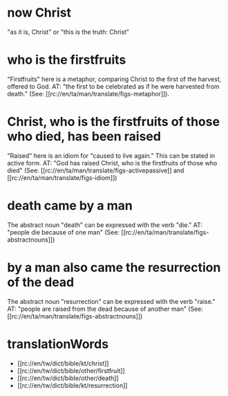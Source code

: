 # now Christ

"as it is, Christ" or "this is the truth: Christ"

# who is the firstfruits

"Firstfruits" here is a metaphor, comparing Christ to the first of the harvest, offered to God. AT: "the first to be celebrated as if he were  harvested from death."  (See: [[rc://en/ta/man/translate/figs-metaphor]]).

# Christ, who is the firstfruits of those who died, has been raised

"Raised" here is an idiom for "caused to live again." This can be stated in active form. AT: "God has raised Christ, who is the firstfruits of those who died" (See: [[rc://en/ta/man/translate/figs-activepassive]] and [[rc://en/ta/man/translate/figs-idiom]])

# death came by a man
The abstract noun "death" can be expressed with the verb "die." AT: "people die because of one man" (See: [[rc://en/ta/man/translate/figs-abstractnouns]])

# by a man also came the resurrection of the dead
The abstract noun "resurrection" can be expressed with the verb "raise." AT: "people are raised from the dead because of another man" (See: [[rc://en/ta/man/translate/figs-abstractnouns]])
# translationWords

* [[rc://en/tw/dict/bible/kt/christ]]
* [[rc://en/tw/dict/bible/other/firstfruit]]
* [[rc://en/tw/dict/bible/other/death]]
* [[rc://en/tw/dict/bible/kt/resurrection]]